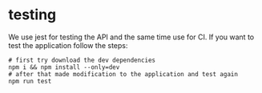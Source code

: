 # testing
We use jest for testing the API and the same time use for CI.
If you want to test the application follow the steps:

```
# first try download the dev dependencies
npm i && npm install --only=dev
# after that made modification to the application and test again
npm run test
```
